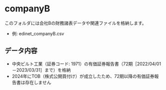 # companyB

このフォルダには会社Bの財務諸表データや関連ファイルを格納します。
- 例: edinet_companyB.csv

## データ内容
- 中央ビルト工業（証券コード: 1971）の有価証券報告書（72期［2022/04/01－2023/03/31］まで）を格納
- 2024年にTOB（株式公開買付け）が成立したため、72期以降の有価証券報告書は存在しません 